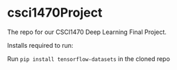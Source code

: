# csci1470Project
The repo for our CSCI1470 Deep Learning Final Project. 

Installs required to run:

Run ```pip install tensorflow-datasets``` in the cloned repo
